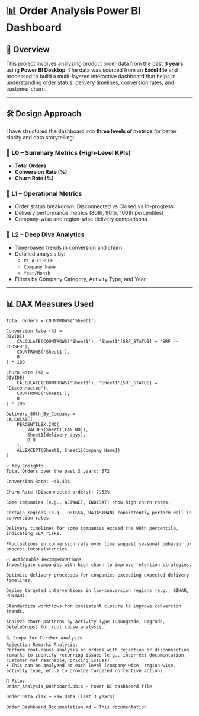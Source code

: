 # 📊 Order Analysis Power BI Dashboard

## 🧩 Overview

This project involves analyzing product order data from the past **3 years** using **Power BI Desktop**. The data was sourced from an **Excel file** and processed to build a multi-layered interactive dashboard that helps in understanding order status, delivery timelines, conversion rates, and customer churn.

---

## 🛠️ Design Approach

I have structured the dashboard into **three levels of metrics** for better clarity and data storytelling:

### 🔹 L0 – Summary Metrics (High-Level KPIs)
- **Total Orders**
- **Conversion Rate (%)**
- **Churn Rate (%)**

### 🔹 L1 – Operational Metrics
- Order status breakdown: Disconnected vs Closed vs In-progress
- Delivery performance metrics (80th, 90th, 100th percentiles)
- Company-wise and region-wise delivery comparisons

### 🔹 L2 – Deep Dive Analytics
- Time-based trends in conversion and churn
- Detailed analysis by:
  - `PT_A_CIRCLE`
  - `Company Name`
  - `Year/Month`
- Filters by Company Category, Activity Type, and Year

---

## 📊 DAX Measures Used

```DAX
Total Orders = COUNTROWS('Sheet1')

Conversion Rate (%) = 
DIVIDE(
    CALCULATE(COUNTROWS('Sheet1'), 'Sheet1'[SRF_STATUS] = "SRF --CLOSED"),
    COUNTROWS('Sheet1'),
    0
) * 100

Churn Rate (%) = 
DIVIDE(
    CALCULATE(COUNTROWS('Sheet1'), 'Sheet1'[SRF_STATUS] = "Disconnected"),
    COUNTROWS('Sheet1'),
    0
) * 100

Delivery_80th_By_Company = 
CALCULATE(
    PERCENTILEX.INC(
        VALUES(Sheet1[FAN_NO]), 
        Sheet1[delivery_days],  
        0.8
    ),
    ALLEXCEPT(Sheet1, Sheet1[Company_Name])
)

💡 Key Insights
Total Orders over the past 3 years: 572

Conversion Rate: ~41.43%

Churn Rate (Disconnected orders): 7.52%

Some companies (e.g., ACTWNET, INDISAT) show high churn rates.

Certain regions (e.g., ORISSA, RAJASTHAN) consistently perform well in conversion rates.

Delivery timelines for some companies exceed the 90th percentile, indicating SLA risks.

Fluctuations in conversion rate over time suggest seasonal behavior or process inconsistencies.

✅ Actionable Recommendations
Investigate companies with high churn to improve retention strategies.

Optimize delivery processes for companies exceeding expected delivery timelines.

Deploy targeted interventions in low-conversion regions (e.g., BIHAR, PUNJAB).

Standardize workflows for consistent closure to improve conversion trends.

Analyze churn patterns by Activity Type (Downgrade, Upgrade, DeleteDrops) for root cause analysis.

🔍 Scope for Further Analysis
Rejection Remarks Analysis:
Perform root-cause analysis on orders with rejection or disconnection remarks to identify recurring issues (e.g., incorrect documentation, customer not reachable, pricing issues).
➤ This can be analyzed at each level (company-wise, region-wise, activity type, etc.) to provide targeted corrective actions.

📁 Files
Order_Analysis_Dashboard.pbix – Power BI dashboard file

Order_Data.xlsx – Raw data (last 3 years)

Order_Dashboard_Documentation.md – This documentation
